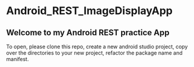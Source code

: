 # Android_REST_ImageDisplayApp

## Welcome to my Android REST practice App 

To open, please clone this repo, create a new android studio project, copy over the directories to your new project,
refactor the package name and manifest. 

